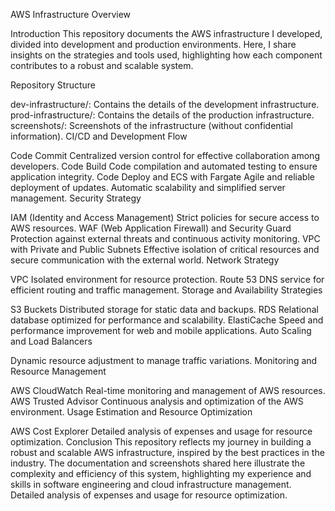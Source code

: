 AWS Infrastructure Overview

Introduction
This repository documents the AWS infrastructure I developed, divided into development and production environments. Here, I share insights on the strategies and tools used, highlighting how each component contributes to a robust and scalable system.

Repository Structure

dev-infrastructure/: Contains the details of the development infrastructure.
prod-infrastructure/: Contains the details of the production infrastructure.
screenshots/: Screenshots of the infrastructure (without confidential information).
CI/CD and Development Flow

Code Commit
Centralized version control for effective collaboration among developers.
Code Build
Code compilation and automated testing to ensure application integrity.
Code Deploy and ECS with Fargate
Agile and reliable deployment of updates.
Automatic scalability and simplified server management.
Security Strategy

IAM (Identity and Access Management)
Strict policies for secure access to AWS resources.
WAF (Web Application Firewall) and Security Guard
Protection against external threats and continuous activity monitoring.
VPC with Private and Public Subnets
Effective isolation of critical resources and secure communication with the external world.
Network Strategy

VPC
Isolated environment for resource protection.
Route 53
DNS service for efficient routing and traffic management.
Storage and Availability Strategies

S3 Buckets
Distributed storage for static data and backups.
RDS
Relational database optimized for performance and scalability.
ElastiCache
Speed and performance improvement for web and mobile applications.
Auto Scaling and Load Balancers

Dynamic resource adjustment to manage traffic variations.
Monitoring and Resource Management

AWS CloudWatch
Real-time monitoring and management of AWS resources.
AWS Trusted Advisor
Continuous analysis and optimization of the AWS environment.
Usage Estimation and Resource Optimization

AWS Cost Explorer
Detailed analysis of expenses and usage for resource optimization.
Conclusion
This repository reflects my journey in building a robust and scalable AWS infrastructure, inspired by the best practices in the industry. The documentation and screenshots shared here illustrate the complexity and efficiency of this system, highlighting my experience and skills in software engineering and cloud infrastructure management.
Detailed analysis of expenses and usage for resource optimization.
